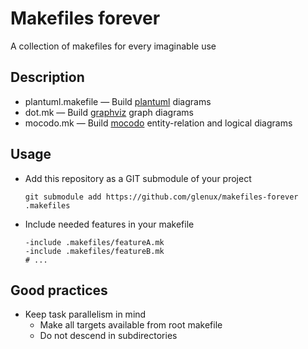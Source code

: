 # Makefiles forever

A collection of makefiles for every imaginable use

## Description

* plantuml.makefile — Build [plantuml](https://plantuml.com/) diagrams
* dot.mk — Build [graphviz](https://graphviz.org/) graph diagrams
* mocodo.mk — Build [mocodo](http://mocodo.wingi.net/) entity-relation and logical diagrams

## Usage

* Add this repository as a GIT submodule of your project
  ```
  git submodule add https://github.com/glenux/makefiles-forever .makefiles
  ```
* Include needed features in your makefile
  ```
  -include .makefiles/featureA.mk
  -include .makefiles/featureB.mk
  # ...
  ```
## Good practices

* Keep task parallelism in mind
  * Make all targets available from root makefile 
  * Do not descend in subdirectories



